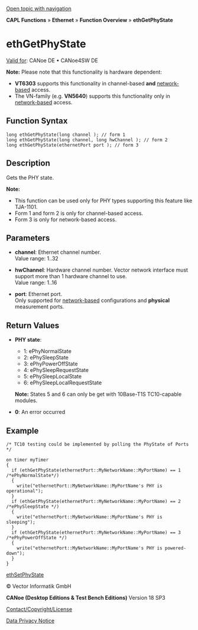 [Open topic with navigation](../../../../../CANoeDEFamily.htm#Topics/CAPLFunctions/IP/Functions/CAPLfunctionEthGetPhyState.md)

**CAPL Functions** » **Ethernet** » **Function Overview** » **ethGetPhyState**

# ethGetPhyState

[Valid for](../../../Shared/FeatureAvailability.md): CANoe DE • CANoe4SW DE

**Note:** Please note that this functionality is hardware dependent:

- **VT6303** supports this functionality in channel-based **and** [network-based](../../../CANoeCANalyzer/Ethernet/EthernetPortBasedNetworkAccess.md) access.
- The VN-family (e.g. **VN5640**) supports this functionality only in [network-based](../../../CANoeCANalyzer/Ethernet/EthernetPortBasedNetworkAccess.md) access.

## Function Syntax

```plaintext
long ethGetPhyState(long channel ); // form 1
long ethGetPhyState(long channel, long hwChannel ); // form 2
long ethGetPhyState(ethernetPort port ); // form 3
```

## Description

Gets the PHY state.

**Note:**

- This function can be used only for PHY types supporting this feature like TJA-1101.
- Form 1 and form 2 is only for channel-based access.
- Form 3 is only for network-based access.

## Parameters

- **channel**: Ethernet channel number.  
  Value range: 1..32

- **hwChannel**: Hardware channel number. Vector network interface must support more than 1 hardware channel to use.  
  Value range: 1..16

- **port**: Ethernet port.  
  Only supported for [network-based](../../../CANoeCANalyzer/Ethernet/EthernetPortBasedNetworkAccess.md) configurations and **physical** measurement ports.

## Return Values

- **PHY state**:
  - 1: ePhyNormalState
  - 2: ePhySleepState
  - 3: ePhyPowerOffState
  - 4: ePhySleepRequestState
  - 5: ePhySleepLocalState
  - 6: ePhySleepLocalRequestState

  **Note:** States 5 and 6 can only be get with 10Base-T1S TC10-capable modules.

- **0**: An error occurred

## Example

```plaintext
/* TC10 testing could be implemented by polling the PhyState of Ports */

on timer myTimer
{
  if (ethGetPhyState(ethernetPort::MyNetworkName::MyPortName) == 1 /*ePhyNormalState*/)
  {
    write("ethernetPort::MyNetworkName::MyPortName's PHY is operational");
  }
  if (ethGetPhyState(ethernetPort::MyNetworkName::MyPortName) == 2 /*ePhySleepState */)
  {
    write("ethernetPort::MyNetworkName::MyPortName's PHY is sleeping");
  }
  if (ethGetPhyState(ethernetPort::MyNetworkName::MyPortName) == 3 /*ePhyPowerOffState */)
  {
    write("ethernetPort::MyNetworkName::MyPortName's PHY is powered-down");
  }
}
```

[ethSetPhyState](CAPLfunctionEthSetPhyState.md)

© Vector Informatik GmbH

**CANoe (Desktop Editions & Test Bench Editions)** Version 18 SP3

[Contact/Copyright/License](../../../Shared/ContactCopyrightLicense.md)

[Data Privacy Notice](https://www.vector.com/int/en/company/get-info/privacy-policy/)